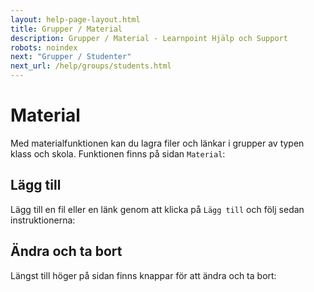 ```yaml
---
layout: help-page-layout.html
title: Grupper / Material
description: Grupper / Material - Learnpoint Hjälp och Support
robots: noindex
next: "Grupper / Studenter"
next_url: /help/groups/students.html
---
```



# Material

<!-- only-in-swedish.html -->

Med materialfunktionen kan du lagra filer och länkar i grupper av typen klass och skola. Funktionen finns på sidan `Material`:

<!-- desktop-screenshot.html, { src: "_assets/documents.png", alt: "Material", theme: "light" } -->


## Lägg till

Lägg till en fil eller en länk genom att klicka på `Lägg till` och följ sedan instruktionerna:

<!-- screenshot.html, { src: "_assets/add-document.png", alt: "Lägg till material", theme: "light" } -->


## Ändra och ta bort

Längst till höger på sidan finns knappar för att ändra och ta bort:

<!-- desktop-screenshot.html, { src: "_assets/edit-and-delete-documents.png", alt: "Ändra eller ta bort material", theme: "light" } -->